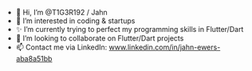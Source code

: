 - 👋 Hi, I’m @T1G3R192 / Jahn
- 👀 I’m interested in coding & startups
- ✨ I’m currently trying to perfect my programming skills in Flutter/Dart
- 💞️ I’m looking to collaborate on Flutter/Dart projects
- 📫 Contact me via LinkedIn: www.linkedin.com/in/jahn-ewers-aba8a51bb

<!---
T1G3R192/T1G3R192 is a ✨ special ✨ repository because its `README.md` (this file) appears on your GitHub profile.
You can click the Preview link to take a look at your changes.
--->
